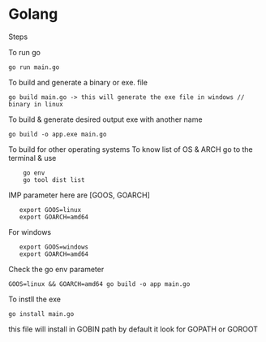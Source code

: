 # Golang
Steps 

To run go

    go run main.go

To build and generate a binary or exe. file

    go build main.go -> this will generate the exe file in windows // binary in linux

To build & generate desired output exe with another name

    go build -o app.exe main.go

To build for other operating systems
    To know list of OS & ARCH go to the terminal & use 
        
        go env
        go tool dist list
    
   IMP parameter here are [GOOS, GOARCH] 
       
       export GOOS=linux 
       export GOARCH=amd64 

   For windows
       
       export GOOS=windows
       export GOARCH=amd64

   Check the go env parameter

    GOOS=linux && GOARCH=amd64 go build -o app main.go  

To instll the exe
    
    go install main.go

   this file will install in GOBIN path by default it look for GOPATH or GOROOT
